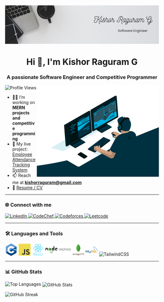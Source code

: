 [![Banner](https://raw.githubusercontent.com/kishorraguram-g/kishorraguram-g/main/assets/backgroundbanner.png)](https://github.com/kishorraguram-g)

<h1 align="center">Hi 👋, I'm Kishor Raguram G</h1>
<h3 align="center">A passionate Software Engineer and Competitive Programmer</h3>

<img align="right" alt="Coding" width="400" src="https://raw.githubusercontent.com/kishorraguram-g/kishorraguram-g/main/assets/coding.gif" />

<p align="left">
  <img src="https://komarev.com/ghpvc/?username=kishorraguram-g&label=Profile%20views&color=0e75b6&style=flat" alt="Profile Views" />
</p>

- 👨‍💻 I’m working on **MERN projects and competitive programming**
- 🔭 My live project: [Employee Attendance Tracking System](https://employee-ats.vercel.app/)
- 📫 Reach me at **kishorraguram@gmail.com**
- 📄 [Resume / CV](https://drive.google.com/file/d/16P37jI1Fe87I10yZ-7Qd9sQ8v86dEpRw/view?usp=sharing)

---

### 🌐 Connect with me

<p align="left">
  <a href="https://www.linkedin.com/in/kishor-raguram-ganeshan-713242296/" target="_blank">
    <img align="center" src="https://raw.githubusercontent.com/rahuldkjain/github-profile-readme-generator/master/src/images/icons/Social/linked-in-alt.svg" alt="LinkedIn" height="30" width="40" />
  </a>
  <a href="https://www.codechef.com/users/kishorraguramg" target="_blank">
    <img align="center" src="https://cdn.jsdelivr.net/npm/simple-icons@3.1.0/icons/codechef.svg" alt="CodeChef" height="30" width="40" />
  </a>
  <a href="https://codeforces.com/profile/gkishorraguram" target="_blank">
    <img align="center" src="https://raw.githubusercontent.com/rahuldkjain/github-profile-readme-generator/master/src/images/icons/Social/codeforces.svg" alt="Codeforces" height="30" width="40" />
  </a>
  <a href="https://leetcode.com/u/user0861ho/" target="_blank">
    <img align="center" src="https://raw.githubusercontent.com/rahuldkjain/github-profile-readme-generator/master/src/images/icons/Social/leet-code.svg" alt="Leetcode" height="30" width="40" />
  </a>
</p>

---

### 🛠️ Languages and Tools

<p align="left">
  <img src="https://raw.githubusercontent.com/devicons/devicon/master/icons/cplusplus/cplusplus-original.svg" alt="C++" width="40" height="40"/>
  <img src="https://raw.githubusercontent.com/devicons/devicon/master/icons/javascript/javascript-original.svg" alt="JavaScript" width="40" height="40"/>
  <img src="https://raw.githubusercontent.com/devicons/devicon/master/icons/react/react-original-wordmark.svg" alt="React" width="40" height="40"/>
  <img src="https://raw.githubusercontent.com/devicons/devicon/master/icons/nodejs/nodejs-original-wordmark.svg" alt="Node.js" width="40" height="40"/>
  <img src="https://raw.githubusercontent.com/devicons/devicon/master/icons/express/express-original-wordmark.svg" alt="Express" width="40" height="40"/>
  <img src="https://raw.githubusercontent.com/devicons/devicon/master/icons/mongodb/mongodb-original-wordmark.svg" alt="MongoDB" width="40" height="40"/>
  <img src="https://raw.githubusercontent.com/devicons/devicon/master/icons/mysql/mysql-original-wordmark.svg" alt="MySQL" width="40" height="40"/>
  <img src="https://www.vectorlogo.zone/logos/tailwindcss/tailwindcss-icon.svg" alt="TailwindCSS" width="40" height="40"/>
</p>

---

### 📊 GitHub Stats

<p><img align="left" src="https://github-readme-stats.vercel.app/api/top-langs?username=kishorraguram-g&show_icons=true&locale=en&layout=compact" alt="Top Languages" /></p>
<p>&nbsp;<img align="center" src="https://github-readme-stats.vercel.app/api?username=kishorraguram-g&show_icons=true&locale=en" alt="GitHub Stats" /></p>
<p><img align="center" src="https://github-readme-streak-stats.herokuapp.com/?user=kishorraguram-g&" alt="GitHub Streak" /></p>
